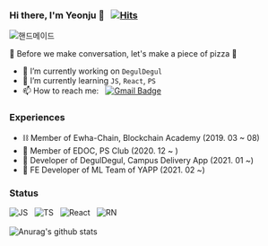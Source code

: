 
### Hi there, I'm Yeonju 👋 &nbsp; [![Hits](https://hits.seeyoufarm.com/api/count/incr/badge.svg?url=https%3A%2F%2Fgithub.com%2FYeonjuSeo&count_bg=%2379C83D&title_bg=%23555555&icon=&icon_color=%23E7E7E7&title=hits&edge_flat=false)](https://hits.seeyoufarm.com)

![핸드메이드](https://user-images.githubusercontent.com/56028436/108595681-8362b300-73c4-11eb-8fcf-476977a2d3ba.JPG)

🍕 Before we make conversation, let's make a piece of pizza 🍕

- 🔭 I’m currently working on `DegulDegul`
- 🌱 I’m currently learning `JS`, `React`, `PS`
- 📫 How to reach me: &nbsp; [![Gmail Badge](https://img.shields.io/badge/Gmail-d14836?style=flat-square&logo=Gmail&logoColor=white&link=mailto:tjduswn1219@gmail.com)](mailto:tjduswn1219@gmail.com)

### Experiences
- ⛓ Member of Ewha-Chain, Blockchain Academy (2019. 03 ~ 08)
- 🔗 Member of EDOC, PS Club (2020. 12 ~ ) 
- 🛴 Developer of DegulDegul, Campus Delivery App (2021. 01 ~)
- 📝 FE Developer of ML Team of YAPP (2021. 02 ~)

### Status
![JS](https://img.shields.io/badge/Language-JavaScript-yellow) &nbsp; ![TS](https://img.shields.io/badge/Language-TypeScript-informational) &nbsp; ![React](https://img.shields.io/badge/FrameWork-React-9cf) &nbsp; ![RN](https://img.shields.io/badge/FrameWork-React%20Native-blueviolet)</br></br>
![Anurag's github stats](https://github-readme-stats.vercel.app/api?username=YeonjuSeo&show_icons=true&theme=merko)
